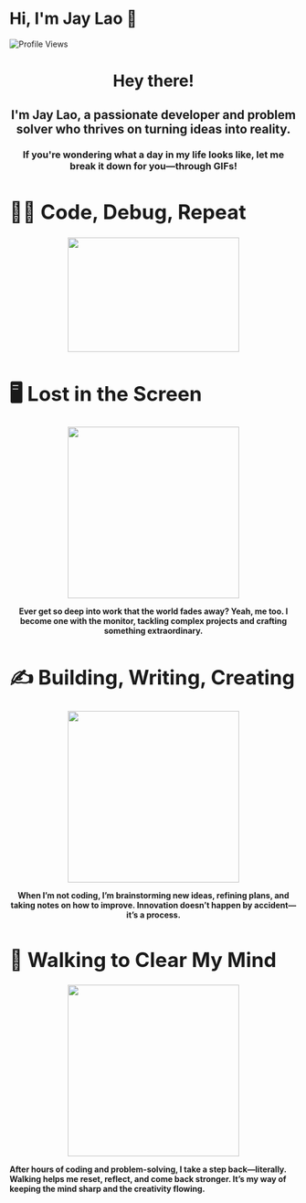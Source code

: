 # Hi, I'm Jay Lao 👋  
![Profile Views](https://komarev.com/ghpvc/?username=JayLao&color=red)

<div align="center">
  <h1><b>Hey there!</b></h1>
  <h2><b>I'm Jay Lao, a passionate developer and problem solver who thrives on turning ideas into reality.</b></h2>
  <h3><b>If you're wondering what a day in my life looks like, let me break it down for you—through GIFs!</b></h3>
</div>




<h1 style="font-size: 35px;">👨‍💻 <b>Code, Debug, Repeat</b></h1>



<p align="center">
<img src="https://media.giphy.com/media/78XCFBGOlS6keY1Bil/giphy.gif" width="300" height="200">

<h1 style="font-size: 35px;">🖥️ <b>Lost in the Screen</b></h1>
<p align="center">
<img src="https://media.giphy.com/media/26tn33aiTi1jkl6H6/giphy.gif" width="300">
</p> 
<div align="center">
<b>Ever get so deep into work that the world fades away? Yeah, me too. I become one with the monitor, tackling complex projects and crafting something extraordinary.</b>
</div>
<h1 style="font-size: 35px;">✍️ <b>Building, Writing, Creating</b></h1>
<p align="center">
<img src="https://media.giphy.com/media/l49JRQC9RNa5j35a8/giphy.gif" width="300">
</p>  
<div align="center">
<b>When I’m not coding, I’m brainstorming new ideas, refining plans, and taking notes on how to improve. Innovation doesn’t happen by accident—it’s a process.</b>
</div>
<h1 style="font-size: 35px;">🚶 <b>Walking to Clear My Mind</b></h1>

<p align="center">
<img src="https://media.giphy.com/media/1zJUoEOi6OGtnzHtn5/giphy.gif" width="300">
</p>  
<div align="center font ">
<b>After hours of coding and problem-solving, I take a step back—literally. Walking helps me reset, reflect, and come back stronger. It’s my way of keeping the mind sharp and the creativity flowing.
</b></div>

